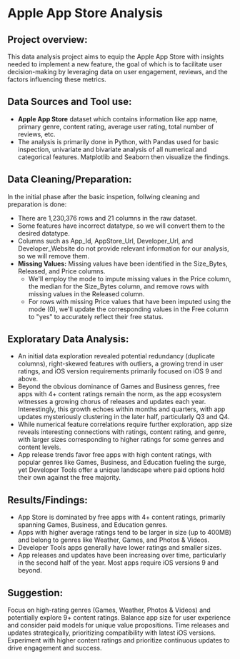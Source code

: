 # Apple App Store Analysis

## Project overview:
This data analysis project aims to equip the Apple App Store with insights needed to implement a new feature, the goal of which is to facilitate user decision-making by leveraging data on user engagement, reviews, and the factors influencing these metrics.

## Data Sources and Tool use:

* **Apple App Store** dataset which contains information like app name, primary genre, content rating, average user rating, total number of reviews, etc.
* The analysis is primarily done in Python, with Pandas used for basic inspection, univariate and bivariate analysis of all numerical and categorical features. Matplotlib and Seaborn then visualize the findings.

## Data Cleaning/Preparation:

In the initial phase after the basic inspetion, follwing cleaning and preparation is done:

- There are 1,230,376 rows and 21 columns in the raw dataset.
- Some features have incorrect datatype, so we will convert them to the desired datatype.
- Columns such as App_Id, AppStore_Url, Developer_Url, and Developer_Website do not provide relevant information for our analysis, so we will remove them.
- **Missing Values:**
 Missing values have been identified in the Size_Bytes, Released, and Price columns.
  - We'll employ the mode to impute missing values in the Price column, the median for the Size_Bytes column, and remove rows with missing values in the Released column.
  - For rows with missing Price values that have been imputed using the mode (0), we'll update the corresponding values in the Free column to "yes" to accurately reflect their free status.

## Exploratary Data Analysis:

- An initial data exploration revealed potential redundancy (duplicate columns), right-skewed features with outliers, a growing trend in user ratings, and iOS version requirements primarily focused on iOS 9 and above.
- Beyond the obvious dominance of Games and Business genres, free apps with 4+ content ratings remain the norm, as the app ecosystem witnesses a growing chorus of releases and updates each year. Interestingly, this growth echoes within months and quarters, with app updates mysteriously clustering in the later half, particularly Q3 and Q4.
- While numerical feature correlations require further exploration, app size reveals interesting connections with ratings, content rating, and genre, with larger sizes corresponding to higher ratings for some genres and content levels.
- App release trends favor free apps with high content ratings, with popular genres like Games, Business, and Education fueling the surge, yet Developer Tools offer a unique landscape where paid options hold their own against the free majority.

## Results/Findings:
- App Store is dominated by free apps with 4+ content ratings, primarily spanning Games, Business, and Education genres.
- Apps with higher average ratings tend to be larger in size (up to 400MB) and belong to genres like Weather, Games, and Photos & Videos.
- Developer Tools apps generally have lower ratings and smaller sizes.
- App releases and updates have been increasing over time, particularly in the second half of the year.
Most apps require iOS versions 9 and beyond.

## Suggestion:
Focus on high-rating genres (Games, Weather, Photos & Videos) and potentially explore 9+ content ratings. Balance app size for user experience and consider paid models for unique value propositions. Time releases and updates strategically, prioritizing compatibility with latest iOS versions. Experiment with higher content ratings and prioritize continuous updates to drive engagement and success.
